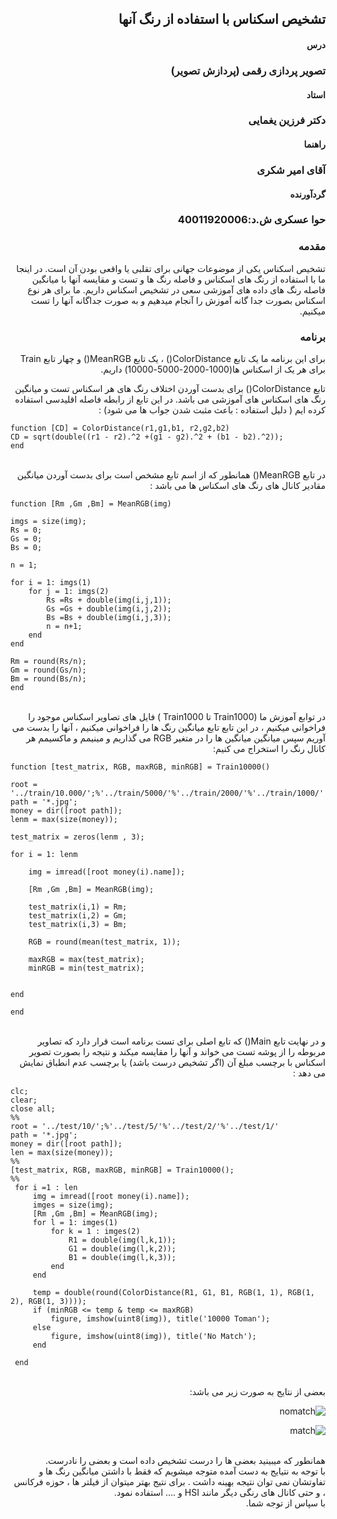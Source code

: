 <div dir ="rtl">
  
  
## تشخیص اسکناس با استفاده از رنگ آنها
#### درس  
### تصویر پردازی رقمی (پردازش تصویر)
#### استاد 
### دکتر فرزین یغمایی
#### راهنما
### آقای امیر شکری
#### گردآورنده 
### حوا عسکری ش.د:40011920006
### مقدمه
تشخیص اسکناس یکی از موضوعات جهانی برای تقلبی یا واقعی بودن آن است. در اینجا ما با استفاده از رنگ های اسکناس و فاصله رنگ ها و تست و مقایسه آنها با میانگین فاصله رنگ های داده های آموزشی سعی در تشخیص اسکناس داریم. ما برای هر نوع اسکناس بصورت جدا گانه آموزش را آنجام میدهیم و به صورت جداگانه آنها را تست میکنیم. 
</br>

### برنامه
برای این برنامه ما یک تابع ColorDistance() ، یک تابع MeanRGB() و چهار تابع Train برای هر یک از اسکناس ها(1000-2000-5000-10000) داریم.
</br>

تابع ColorDistance() برای بدست آوردن اختلاف رنگ های هر اسکناس تست و میانگین رنگ های اسکناس های آموزشی  می باشد. در این تابع از رابطه فاصله اقلیدسی استفاده کرده ایم ( دلیل استفاده : باعث مثبت شدن جواب ها می شود) :
</br>

<div dir ="ltr">

```
function [CD] = ColorDistance(r1,g1,b1, r2,g2,b2)
CD = sqrt(double((r1 - r2).^2 +(g1 - g2).^2 + (b1 - b2).^2));
end
```
  </div>
  
</br>
در تابع MeanRGB() همانطور که از اسم تابع مشخص است برای بدست آوردن میانگین مقادیر کانال های رنگ های اسکناس ها می باشد :
</br>

<div dir ="ltr">

```
function [Rm ,Gm ,Bm] = MeanRGB(img)
 
imgs = size(img);
Rs = 0;
Gs = 0;
Bs = 0;
 
n = 1;
 
for i = 1: imgs(1)
    for j = 1: imgs(2)
        Rs =Rs + double(img(i,j,1));
        Gs =Gs + double(img(i,j,2));
        Bs =Bs + double(img(i,j,3));
        n = n+1;
    end
end
 
Rm = round(Rs/n);
Gm = round(Gs/n);
Bm = round(Bs/n);
end
```

  </div>
  
</br>
در توابع آموزش ما (Train1000  تا Train1000 ) فایل های تصاویر اسکناس موجود را فراخوانی میکنیم ، در این تابع تابع میانگین رنگ ها را فراخوانی میکنیم ، آنها را بدست می آوریم سپس میانگین میانگین ها را در متغیر RGB می گذاریم و مینیمم و ماکسیمم هر کانال رنگ را استخراج می کنیم:
</br>

<div dir ="ltr">

```
function [test_matrix, RGB, maxRGB, minRGB] = Train10000()
 
root = '../train/10.000/';%'../train/5000/'%'../train/2000/'%'../train/1000/'
path = '*.jpg';
money = dir([root path]);
lenm = max(size(money));
 
test_matrix = zeros(lenm , 3);
 
for i = 1: lenm
 
    img = imread([root money(i).name]);
    
    [Rm ,Gm ,Bm] = MeanRGB(img);
    
    test_matrix(i,1) = Rm;
    test_matrix(i,2) = Gm;
    test_matrix(i,3) = Bm;
    
    RGB = round(mean(test_matrix, 1));
    
    maxRGB = max(test_matrix);
    minRGB = min(test_matrix);
        
    
end 
 
end
```

  </div>
  
</br>
 و در نهایت تابع Main() که تابع اصلی برای تست برنامه است قرار دارد که تصاویر مربوطه را از پوشه تست می خواند و آنها را مقایسه میکند و نتیجه را بصورت تصویر اسکناس با برچسب مبلغ آن (اگر تشخیص درست باشد) یا برچسب عدم انطباق نمایش می دهد :
</br>

<div dir="ltr">

```
clc;
clear;
close all;
%%
root = '../test/10/';%'../test/5/'%'../test/2/'%'../test/1/'
path = '*.jpg';
money = dir([root path]);
len = max(size(money));
%%
[test_matrix, RGB, maxRGB, minRGB] = Train10000();
%%
 for i =1 : len
     img = imread([root money(i).name]);
     imges = size(img);
     [Rm ,Gm ,Bm] = MeanRGB(img);
     for l = 1: imges(1)
         for k = 1 : imges(2)
             R1 = double(img(l,k,1));
             G1 = double(img(l,k,2));
             B1 = double(img(l,k,3));
         end
     end
     
     temp = double(round(ColorDistance(R1, G1, B1, RGB(1, 1), RGB(1, 2), RGB(1, 3))));
     if (minRGB <= temp & temp <= maxRGB)
         figure, imshow(uint8(img)), title('10000 Toman');
     else
         figure, imshow(uint8(img)), title('No Match');
     end
     
 end
```
  
  </div>
  
</br>
بعضی از نتایج به صورت زیر می باشد: 

</br>

![nomatch](https://github.com/semnan-university-ai/image-processing-class-002/blob/main/project/eveaskari/no.JPG)

![match](https://github.com/semnan-university-ai/image-processing-class-002/blob/main/project/eveaskari/match.JPG)



</br>
همانطور که میبینید بعضی ها را درست تشخیص داده است و بعضی را نادرست.

</br>
با توجه به نتیایج به دست آمده متوجه میشویم که فقط با داشتن میانگین رنگ ها و تفاوتشان نمی توان نتیجه بهینه داشت . برای نتیج بهتر میتوان از فیلتر ها ، حوزه فرکانس ، و حتی کانال های رنگی دیگر مانند HSI و .... استفاده نمود.
</br>
با سپاس از توجه شما.

</div>
